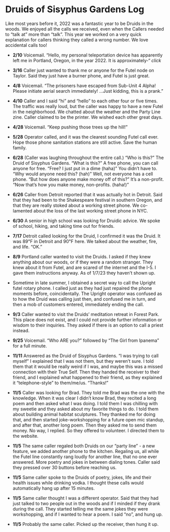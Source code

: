 # Druids of Sisyphus Gardens Log

Like most years before it, 2022 was a fantastic year to be Druids in the woods. We enjoyed all the calls we received, even when the Callers needed to “talk at” more than “talk”.  This year we worked on a very quick explanation for callers thinking they called a wrong number. We love accidental calls too!

- **2/10** Voicemail. “Hello, my personal teleportation device has apparently left me in Portland, Oregon, in the year 2022. It is approximately-“ *click*

- **3/16** Caller just wanted to thank me or anyone for the Futel node on Taylor. Said they just have a burner phone, and Futel is just great.

- **4/8** Voicemail. “The prisoners have escaped from Sub-Unit 4 Alpha! Please initiate aerial search immediately! …Just kidding, this is a prank.”

- **4/10** Caller and I said “hi” and “hello” to each other four or five times. The traffic was really loud, but the caller was happy to have a new Futel in the neighborhood. We chatted about the weather and the Party Line zine. Caller claimed to be the printer. We wished each other great days.

- **4/28** Voicemail. “Keep pushing those trees up the hill!”

- **5/28** Operator called, and it was the clearest sounding Futel call ever. Hope those phone sanitation stations are still active. Save the human family.

- **6/28** (Caller was laughing throughout the entire call.) “Who is this?” The Druid of Sisyphus Gardens. “What is this?” A free phone, you can call anyone for free. “Free? I just put in a dime (haha)” You didn’t have to. “Why would anyone need this? (hah)” Well, not everyone has a cell phone. “But how does anyone make money off of this?” It’s a non-profit. “Now that’s how you make money, non-profits. (haha!)”

- **6/26** Caller from Detroit reported that it was actually hot in Detroit. Said that they had been to the Shakespeare festival in southern Oregon, and that they are really stoked about a working street phone. We co-lamented about the loss of the last working street phone in NYC.

- **6/30** A senior in high school was looking for Druidic advice. We spoke of school, hiking, and taking time out for friends.

- **7/17** Detroit called looking for the Druid, I confirmed it was the Druid. It was 89℉ in Detroit and 90℉ here. We talked about the weather, fire, and life. “OK.”

- **8/9** Portland caller wanted to visit the Druids. I asked if they knew anything about our woods, or if they were a random stranger. They knew about it from Futel, and are scared of the internet and the I-5. I gave them instructions anyway. As of 1/7/23 they haven’t shown up.

- Sometime in late summer, I obtained a secret way to call the Upright futel rotary phone. I called just as they had just repaired the phone moments before, coincidentally. The Upright operator was confused as to how the Druid was calling just then, and confused me in turn, and then a mob of customers entered, immediately ending the call.

- **9/3** Caller wanted to visit the Druids’ meditation retreat in Forest Park. This place does not exist, and I could not provide further information or wisdom to their inquiries. They asked if there is an option to call a priest instead.

- **9/25** Voicemail. “Who ARE you?” followed by “The Girl from Ipanema” for a full minute.

- **11/11** Answered as the Druid of Sisyphus Gardens. “I was trying to call myself” I explained that I was not them, but they weren’t sure. I told them that it would be really weird if I was, and maybe this was a missed connection with their True Self. Then they handed the receiver to their friend, and I explained what happened to their friend, as they explained it “telephone-style” to them/me/us. “Thanks!”

- **11/5** Caller was looking for Brad. They told me Brad was the one with the knowledge. When it was clear I didn’t know Brad, they recited a long poem and then asked what I was doing. I told them I was chilling with my sweetie and they asked about my favorite things to do. I told them about building animal habitat sculptures. They thanked me for doing that, and then started joke-workshopping for a future open mic standup, and after that, another long poem. Then they asked me to send them money. No way, I replied. So they offered to volunteer. I directed them to the website.

- **11/5** The same caller regaled both Druids on our “party line” - a new feature, we added another phone to the kitchen. Regaling us, all while the Futel line constantly rang loudly for another line, that no one ever answered. More poetry and jokes in between dialing tones. Caller said they pressed over 30 buttons before reaching us.

- **11/5** Same caller spoke to the Druids of poetry, jokes, life and their health issues while drinking vodka. I thought these calls would automatically hang up after 15 minutes.

- **11/5** Same caller thought I was a different operator. Said that they had just talked to two people out in the woods and if I minded if they drank during the call. They started telling me the same jokes they were workshopping, and if I wanted to hear a poem. I said “no”, and hung up.

- **11/5** Probably the same caller. Picked up the receiver, then hung it up.
